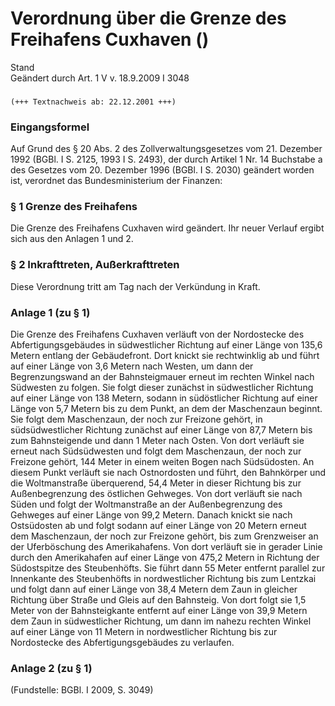 Verordnung über die Grenze des Freihafens Cuxhaven ()
=====================================================

Stand  
Geändert durch Art. 1 V v. 18.9.2009 I 3048

### 

```
(+++ Textnachweis ab: 22.12.2001 +++)
```

### Eingangsformel

Auf Grund des § 20 Abs. 2 des Zollverwaltungsgesetzes vom 21. Dezember 1992 (BGBl. I S. 2125, 1993 I S. 2493), der durch Artikel 1 Nr. 14 Buchstabe a des Gesetzes vom 20. Dezember 1996 (BGBl. I S. 2030) geändert worden ist, verordnet das Bundesministerium der Finanzen:

### § 1 Grenze des Freihafens

Die Grenze des Freihafens Cuxhaven wird geändert. Ihr neuer Verlauf ergibt sich aus den Anlagen 1 und 2.

### § 2 Inkrafttreten, Außerkrafttreten

Diese Verordnung tritt am Tag nach der Verkündung in Kraft.

### Anlage 1 (zu § 1)

Die Grenze des Freihafens Cuxhaven verläuft von der Nordostecke des Abfertigungsgebäudes in südwestlicher Richtung auf einer Länge von 135,6 Metern entlang der Gebäudefront. Dort knickt sie rechtwinklig ab und führt auf einer Länge von 3,6 Metern nach Westen, um dann der Begrenzungswand an der Bahnsteigmauer erneut im rechten Winkel nach Südwesten zu folgen. Sie folgt dieser zunächst in südwestlicher Richtung auf einer Länge von 138 Metern, sodann in südöstlicher Richtung auf einer Länge von 5,7 Metern bis zu dem Punkt, an dem der Maschenzaun beginnt. Sie folgt dem Maschenzaun, der noch zur Freizone gehört, in südsüdwestlicher Richtung zunächst auf einer Länge von 87,7 Metern bis zum Bahnsteigende und dann 1 Meter nach Osten. Von dort verläuft sie erneut nach Südsüdwesten und folgt dem Maschenzaun, der noch zur Freizone gehört, 144 Meter in einem weiten Bogen nach Südsüdosten. An diesem Punkt verläuft sie nach Ostnordosten und führt, den Bahnkörper und die Woltmanstraße überquerend, 54,4 Meter in dieser Richtung bis zur Außenbegrenzung des östlichen Gehweges. Von dort verläuft sie nach Süden und folgt der Woltmanstraße an der Außenbegrenzung des Gehweges auf einer Länge von 99,2 Metern. Danach knickt sie nach Ostsüdosten ab und folgt sodann auf einer Länge von 20 Metern erneut dem Maschenzaun, der noch zur Freizone gehört, bis zum Grenzweiser an der Uferböschung des Amerikahafens. Von dort verläuft sie in gerader Linie durch den Amerikahafen auf einer Länge von 475,2 Metern in Richtung der Südostspitze des Steubenhöfts. Sie führt dann 55 Meter entfernt parallel zur Innenkante des Steubenhöfts in nordwestlicher Richtung bis zum Lentzkai und folgt dann auf einer Länge von 38,4 Metern dem Zaun in gleicher Richtung über Straße und Gleis auf den Bahnsteig. Von dort folgt sie 1,5 Meter von der Bahnsteigkante entfernt auf einer Länge von 39,9 Metern dem Zaun in südwestlicher Richtung, um dann im nahezu rechten Winkel auf einer Länge von 11 Metern in nordwestlicher Richtung bis zur Nordostecke des Abfertigungsgebäudes zu verlaufen.

### Anlage 2 (zu § 1)

(Fundstelle: BGBl. I 2009, S. 3049)


